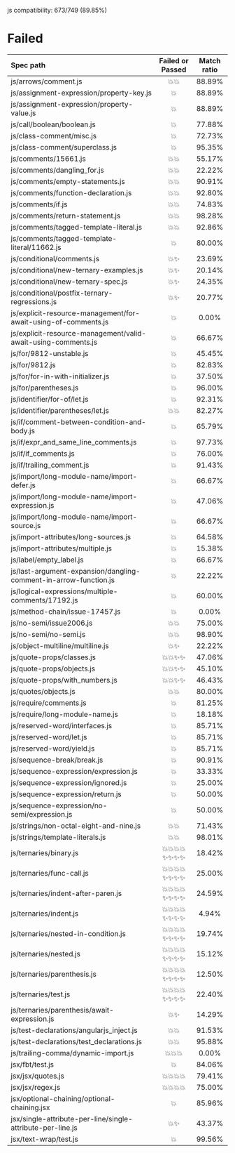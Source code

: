 js compatibility: 673/749 (89.85%)

# Failed

| Spec path | Failed or Passed | Match ratio |
| :-------- | :--------------: | :---------: |
| js/arrows/comment.js | 💥💥 | 88.89% |
| js/assignment-expression/property-key.js | 💥 | 88.89% |
| js/assignment-expression/property-value.js | 💥 | 88.89% |
| js/call/boolean/boolean.js | 💥 | 77.88% |
| js/class-comment/misc.js | 💥 | 72.73% |
| js/class-comment/superclass.js | 💥 | 95.35% |
| js/comments/15661.js | 💥💥 | 55.17% |
| js/comments/dangling_for.js | 💥💥 | 22.22% |
| js/comments/empty-statements.js | 💥💥 | 90.91% |
| js/comments/function-declaration.js | 💥💥 | 92.80% |
| js/comments/if.js | 💥💥 | 74.83% |
| js/comments/return-statement.js | 💥💥 | 98.28% |
| js/comments/tagged-template-literal.js | 💥💥 | 92.86% |
| js/comments/tagged-template-literal/11662.js | 💥 | 80.00% |
| js/conditional/comments.js | 💥✨ | 23.69% |
| js/conditional/new-ternary-examples.js | 💥✨ | 20.14% |
| js/conditional/new-ternary-spec.js | 💥✨ | 24.35% |
| js/conditional/postfix-ternary-regressions.js | 💥✨ | 20.77% |
| js/explicit-resource-management/for-await-using-of-comments.js | 💥 | 0.00% |
| js/explicit-resource-management/valid-await-using-comments.js | 💥 | 66.67% |
| js/for/9812-unstable.js | 💥 | 45.45% |
| js/for/9812.js | 💥 | 82.83% |
| js/for/for-in-with-initializer.js | 💥 | 37.50% |
| js/for/parentheses.js | 💥 | 96.00% |
| js/identifier/for-of/let.js | 💥 | 92.31% |
| js/identifier/parentheses/let.js | 💥💥 | 82.27% |
| js/if/comment-between-condition-and-body.js | 💥 | 65.79% |
| js/if/expr_and_same_line_comments.js | 💥 | 97.73% |
| js/if/if_comments.js | 💥 | 76.00% |
| js/if/trailing_comment.js | 💥 | 91.43% |
| js/import/long-module-name/import-defer.js | 💥 | 66.67% |
| js/import/long-module-name/import-expression.js | 💥 | 47.06% |
| js/import/long-module-name/import-source.js | 💥 | 66.67% |
| js/import-attributes/long-sources.js | 💥 | 64.58% |
| js/import-attributes/multiple.js | 💥 | 15.38% |
| js/label/empty_label.js | 💥 | 66.67% |
| js/last-argument-expansion/dangling-comment-in-arrow-function.js | 💥 | 22.22% |
| js/logical-expressions/multiple-comments/17192.js | 💥 | 60.00% |
| js/method-chain/issue-17457.js | 💥 | 0.00% |
| js/no-semi/issue2006.js | 💥💥 | 75.00% |
| js/no-semi/no-semi.js | 💥💥 | 98.90% |
| js/object-multiline/multiline.js | 💥✨ | 22.22% |
| js/quote-props/classes.js | 💥💥✨✨ | 47.06% |
| js/quote-props/objects.js | 💥💥✨✨ | 45.10% |
| js/quote-props/with_numbers.js | 💥💥✨✨ | 46.43% |
| js/quotes/objects.js | 💥💥 | 80.00% |
| js/require/comments.js | 💥 | 81.25% |
| js/require/long-module-name.js | 💥 | 18.18% |
| js/reserved-word/interfaces.js | 💥 | 85.71% |
| js/reserved-word/let.js | 💥 | 85.71% |
| js/reserved-word/yield.js | 💥 | 85.71% |
| js/sequence-break/break.js | 💥 | 90.91% |
| js/sequence-expression/expression.js | 💥 | 33.33% |
| js/sequence-expression/ignored.js | 💥 | 25.00% |
| js/sequence-expression/return.js | 💥 | 50.00% |
| js/sequence-expression/no-semi/expression.js | 💥 | 50.00% |
| js/strings/non-octal-eight-and-nine.js | 💥💥 | 71.43% |
| js/strings/template-literals.js | 💥💥 | 98.01% |
| js/ternaries/binary.js | 💥💥💥💥✨✨✨✨ | 18.42% |
| js/ternaries/func-call.js | 💥💥💥💥✨✨✨✨ | 25.00% |
| js/ternaries/indent-after-paren.js | 💥💥💥💥✨✨✨✨ | 24.59% |
| js/ternaries/indent.js | 💥💥💥💥✨✨✨✨ | 4.94% |
| js/ternaries/nested-in-condition.js | 💥💥💥💥✨✨✨✨ | 19.74% |
| js/ternaries/nested.js | 💥💥💥💥✨✨✨✨ | 15.12% |
| js/ternaries/parenthesis.js | 💥💥💥💥✨✨✨✨ | 12.50% |
| js/ternaries/test.js | 💥💥💥💥✨✨✨✨ | 22.40% |
| js/ternaries/parenthesis/await-expression.js | 💥✨ | 14.29% |
| js/test-declarations/angularjs_inject.js | 💥💥 | 91.53% |
| js/test-declarations/test_declarations.js | 💥💥 | 95.88% |
| js/trailing-comma/dynamic-import.js | 💥💥💥 | 0.00% |
| jsx/fbt/test.js | 💥 | 84.06% |
| jsx/jsx/quotes.js | 💥💥💥💥 | 79.41% |
| jsx/jsx/regex.js | 💥💥💥💥 | 75.00% |
| jsx/optional-chaining/optional-chaining.jsx | 💥 | 85.96% |
| jsx/single-attribute-per-line/single-attribute-per-line.js | 💥✨ | 43.37% |
| jsx/text-wrap/test.js | 💥 | 99.56% |
